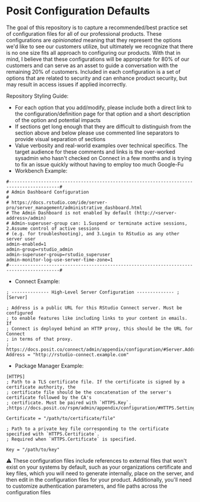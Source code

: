 # Posit Configuration Defaults

The goal of this repository is to capture a recommended/best practice set of configuration files for all of our professional products. These configurations are *opinionated* meaning that they represent the options we'd like to see our customers utilize, but ultimately we recognize that there is no one size fits all approach to configuring our products. With that in mind, I believe that these configurations will be appropriate for 80% of our customers and can serve as an asset to guide a conversation with the remaining 20% of customers. Included in each configuration is a set of options that are related to security and can enhance product security, but may result in access issues if applied incorrectly.

Repository Styling Guide:
- For each option that you add/modify, please include both a direct link to the configuration/definition page for that option and a short description of the option and potential impacts
- If sections get long enough that they are difficult to distinguish from the section above and below please use commented line separators to provide visual separation of sections
- Value verbosity and real-world examples over technical specifics. The target audience for these comments and links is the over-worked sysadmin who hasn't checked on Connect in a few months and is trying to fix an issue quickly without having to employ too much Google-Fu
- Workbench Example:
```
#-----------------------------------------------------------------------------------------#
# Admin Dashboard Configuration
#
# https://docs.rstudio.com/ide/server-pro/server_management/administrative_dashboard.html
# The Admin Dashboard is not enabled by default (http://<server-address>/admin)
# Admin-superuser-group can: 1.Suspend or terminate active sessions, 2.Assume control of active sessions
# (e.g. for troubleshooting), and 3.Login to RStudio as any other server user
admin-enabled=1
admin-group=rstudio_admin
admin-superuser-group=rstudio_superuser
admin-monitor-log-use-server-time-zone=1
#-----------------------------------------------------------------------------------------#
```
- Connect Example:
```
; -------------- High-Level Server Configuration -------------- ;
[Server]

; Address is a public URL for this RStudio Connect server. Must be configured
; to enable features like including links to your content in emails. If
; Connect is deployed behind an HTTP proxy, this should be the URL for Connect
; in terms of that proxy.
; https://docs.posit.co/connect/admin/appendix/configuration/#Server.Address
Address = "http://rstudio-connect.example.com"
```
- Package Manager Example: 
```
[HTTPS]
; Path to a TLS certificate file. If the certificate is signed by a certificate authority, the
; certificate file should be the concatenation of the server's certificate followed by the CA's
; certificate. Must be paired with `HTTPS.Key`.
;https://docs.posit.co/rspm/admin/appendix/configuration/#HTTPS.Settings

Certificate = "/path/to/certificate/file"

; Path to a private key file corresponding to the certificate specified with `HTTPS.Certificate`.
; Required when `HTTPS.Certificate` is specified.

Key = "/path/to/key"
```

:warning: These configuration files include references to external files that won't exist on your systems by default, such as your organizations certificate and key files, which you will need to generate internally, place on the server, and then edit in the configuration files for your product. Additionally, you'll need to customize authentication parameters, and file paths across the configuration files

